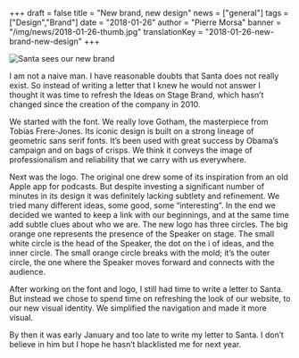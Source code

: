 +++
draft			= false
title			= "New brand, new design"
news			= ["general"]
tags			= ["Design","Brand"]
date			= "2018-01-26"
author			= "Pierre Morsa"
banner			= "/img/news/2018-01-26-thumb.jpg"
translationKey	= "2018-01-26-new-brand-new-design"
+++

![Santa sees our new brand](/img/news/2018-01-26-banner.jpg)

I am not a naive man. I have reasonable doubts that Santa does not really exist. So instead of writing a letter that I knew he would not answer I thought it was time to refresh the Ideas on Stage Brand, which hasn’t changed since the creation of the company in 2010.

We started with the font. We really love Gotham, the masterpiece from Tobias Frere-Jones. Its iconic design is built on a strong lineage of geometric sans serif fonts. It’s been used with great success by Obama’s campaign and on bags of crisps. We think it conveys the image of professionalism and reliability that we carry with us everywhere.

Next was the logo. The original one drew some of its inspiration from an old Apple app for podcasts. But despite investing a significant number of minutes in its design it was definitely lacking subtlety and refinement. We tried many different ideas, some good, some “interesting”. In the end we decided we wanted to keep a link with our beginnings, and at the same time add subtle clues about who we are. The new logo has three circles. The big orange one represents the presence of the Speaker on stage. The small white circle is the head of the Speaker, the dot on the i of ideas, and the inner circle. The small orange circle breaks with the mold; it’s the outer circle, the one where the Speaker moves forward and connects with the audience.

After working on the font and logo, I still had time to write a letter to Santa. But instead we chose to spend time on refreshing the look of our website, to our new visual identity. We simplified the navigation and made it more visual.

By then it was early January and too late to write my letter to Santa. I don’t believe in him but I hope he hasn’t blacklisted me for next year.

